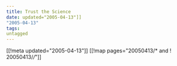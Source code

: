 ```yaml
---
title: Trust the Science
date: updated="2005-04-13"]]
"2005-04-13"
tags:
untagged
---
```

[[!meta updated="2005-04-13"]]
[[!map pages="20050413/* and ! 20050413/*/*"]]

